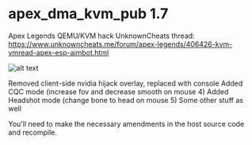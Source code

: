 # apex_dma_kvm_pub 1.7
 Apex Legends QEMU/KVM hack
UnknownCheats thread: https://www.unknowncheats.me/forum/apex-legends/406426-kvm-vmread-apex-esp-aimbot.html

![alt text](https://i.imgur.com/LLfd5lu.png)

Removed client-side nvidia hijack overlay, replaced with console
Added CQC mode (increase fov and decrease smooth on mouse 4)
Added Headshot mode (change bone to head on mouse 5)
Some other stuff as well

You'll need to make the necessary amendments in the host source code and recompile.
